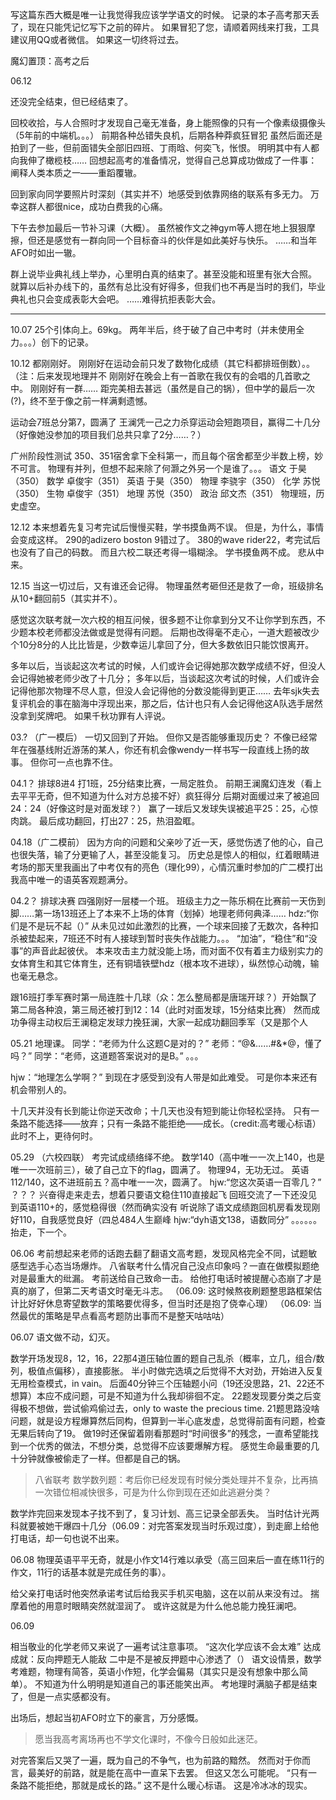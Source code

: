 写这篇东西大概是唯一让我觉得我应该学学语文的时候。
记录的本子高考那天丢了，现在只能凭记忆写下之前的碎片。
如果冒犯了您，请顺着网线来打我，工具建议用QQ或者微信。
如果这一切终将过去。


魔幻置顶：高考之后

06.12

还没完全结束，但已经结束了。

回校收拾，与人合照时才发现自己毫无准备，身上能照像的只有一个像素级摄像头（5年前的中端机。。。）
前期各种怂错失良机，后期各种莽疯狂冒犯
虽然后面还是拍到了一些，但前面错失全部旧四班、丁雨晗、何奕飞，怅恨。
明明其中有人都向我伸了橄榄枝……
回想起高考的准备情况，觉得自己总算成功做成了一件事：阐释人类本质之一——重蹈覆辙。

回到家向同学要照片时深刻（其实并不）地感受到依靠网络的联系有多无力。
万幸这群人都很nice，成功白费我的心痛。

下午去参加最后一节补习课（大概）。
虽然被作文之神gym等人摁在地上狠狠摩擦，但还是感觉有一群向同一个目标奋斗的伙伴是如此美好与快乐。
……和当年AFO时如出一辙。

群上说毕业典礼线上举办，心里明白真的结束了。甚至没能和班里有张大合照。
就算以后补办线下的，虽然有总比没有好得多，但我们也不再是当时的我们，毕业典礼也只会变成表彰大会吧。
……难得抗拒表彰大会。

---

10.07
25个引体向上。69kg。
两年半后，终于破了自己中考时（并未使用全力。。。）创下的记录。

10.12
都刚刚好。
刚刚好在运动会前只发了数物化成绩（其它科都排班倒数）。。（注：后来发现地理并不
刚刚好在晚会上有一首歌在我仅有的会唱的几首歌之中。
刚刚好有一群……
距完美相去甚远（虽然是自己的锅），但中学的最后一次(?)，终不至于像之前一样满剩遗憾。

运动会7班总分第7，圆满了
王澜凭一己之力杀穿运动会短跑项目，赢得二十几分（好像她没参加的项目我们总共只拿了2分……？）

广州阶段性测试 350、351宿舍拿下全科第一，而且每个宿舍都至少半数上榜，妙不可言。
物理有并列，但想不起来除了何灏之外另一个是谁了。。。
语文 于昊（350） 数学 卓俊宇（351） 英语 于昊（350） 物理 李骁宇（350）
化学 苏悦（350） 生物 卓俊宇（351） 地理 苏悦（350） 政治 邱文杰（351）
物理班，历史虚空。

12.12
本来想着先复习考完试后慢慢买鞋，学书摸鱼两不误。
但是，为什么，事情会变成这样。
290的adizero boston 9错过了。
380的wave rider22，考完试后也没有了自己的码数。
而且六校二联还考得一塌糊涂。
学书摸鱼两不成。
悲从中来。

12.15
当这一切过后，又有谁还会记得。
物理虽然考砸但还是救了一命，班级排名从10+翻回前5（其实并不）。

感觉这次联考就一次六校的相互问候，很多题不让你拿到分又不让你学到东西，不少题本校老师都没法做或是觉得有问题。
后期也改得毫不走心，一道大题被改少个10分8分的人比比皆是，少数幸运儿拿回了分，但大多数依旧只能饮恨离开。

多年以后，当谈起这次考试的时候，人们或许会记得她那次数学成绩不好，但没人会记得她被老师少改了十几分；
多年以后，当谈起这次考试的时候，人们或许会记得他那次物理不尽人意，但没人会记得他的分数没能得到更正……
去年sjk失去复评机会的事在脑海中浮现出来，那之后，估计也只有人会记得他这A队选手居然没拿到奖牌吧。
如果千秋功罪有人评说。

03.? （广一模后）
一切又回到了开始。
但你又是否能够重现历史？
不像已经常年在强基线附近游荡的某人，你还有机会像wendy一样书写一段直线上扬的故事。
但你可一点也靠不住。


04.1？ 排球8进4
打1班，25分结束比赛，一局定胜负。
前期王澜魔幻连发（看上去平平无奇，但不知道为什么对方总接不好）疯狂得分
后期对面缓过来了被追回24：24（好像这时是对面发球？）
赢了一球后又发球失误被追平25：25，心惊肉跳。
最后成功翻回，打出27：25，热泪盈眶。


04.18（广二模前）
因为方向的问题和父亲吵了近一天，感觉伤透了他的心，自己也很失落，输了分更输了人，甚至没能复习。
历史总是惊人的相似，红着眼睛进考场的那天里我画出了中考仅有的亮色（理化99），心情沉重时参加的广二模打出我高中唯一的语英客观题满分。

04.2？ 排球决赛
四强刚好一层楼一个班。
班级主力之一陈乐桐在比赛前一天伤到脚……第一场13班还上了本来不上场的体育（划掉）地理老师何典泽……
hdz:“你们是不是玩不起（）”
从未见过如此激烈的比赛，一个球来回接了无数次，各种扣杀被垫起来，7班还不时有人接球到暂时丧失作战能力。。。
“加油”，“稳住”和“没事”的声音此起彼伏。
本来攻击主力就没能上场，而对面不仅有着主力级别实力的女体育生和其它体育生，还有铜墙铁壁hdz（根本攻不进球），纵然惊心动魄，输也毫无悬念。

跟16班打季军赛时第一局连胜十几球（众：怎么整局都是唐瑞开球？）开始飘了
第二局各种浪，第三局还被打到12：14（此时对面发球，15分结束比赛）
然而成功争得主动权后王澜稳定发球力挽狂澜，大家一起成功翻回季军（又是那个人

05.21
地理课。
同学：“老师为什么这题C是对的？”
老师：“@&……#&\*@，懂了吗？”
同学：“老师，这道题答案说对的是B。”
。。。

hjw：“地理怎么学啊？”
到现在才感受到没有人带是如此难受。
可是你本来还有机会带别人的。

十几天并没有长到能让你逆天改命；十几天也没有短到能让你轻松坚持。
只有一条路不能选择——放弃；只有一条路不能拒绝——成长。（credit:高考暖心标语）
此时不上，更待何时。

05.29 （六校四联）
考完试成绩络绎不绝。
数学140（高中唯一一次上140，也是唯一一次班前三），破了自己立下的flag，圆满了。
物理94，无功无过。
英语112/140，这不进班前五？高中唯一一次，圆满了。
hjw:“您这次英语一百零几？”
？？？
兴奋得走来走去，想着只要语文稳住110直接起飞
回班交流了一下还没见到英语110+的，感觉稳得很（然而确实没有
听说除了语文成绩跑回机房看发现刚好110，自我感觉良好（四总484人生巅峰
hjw:“dyh语文138，语数同分”
。。。。。。
抬走，下一个。

06.06
考前想起来老师的话跑去翻了翻语文高考题，发现风格完全不同，试题敏感型选手心态当场爆炸。
八省联考什么情况自己没点印象吗？一直在做模拟题绝对是最重大的纰漏。
考前送给自己致命一击。
给他打电话时被提醒心态崩了才是真的崩了，但第二天考语文时毫无斗志。
（06.09: 这时候熬夜刷题整思路框架估计比好好休息寄望数学的策略要优得多，但当时还是抱了侥幸心理）
（06.09: 当然最优的策略是早点看高考题防出事而不是整天咕咕咕）

06.07
语文做不动，幻灭。

数学开场发现8，12，16，22那4道压轴位置的题自己乱杀（概率，立几，组合/数列，极值点偏移），直接膨胀。
半小时做完选填之后觉得不大对劲，开始进入反复无用检查模式，in vain。
后面40分钟三个压轴题小问（19还没思路，21、22还不想算）本应不成问题，可是不知道为什么我却徘徊不定。
22题发现要分类之后变得极不想做，尝试偷鸡偷过去，only to waste the precious time.
21题思路没啥问题，就是设方程爆算然后同构，但算到一半心底发虚，总觉得前面有问题，检查无果后转向了19。
做19时还保留着刚看那题时“时间很多”的残念，一直希望能找到一个优秀的做法，不想分类，总觉得不应该要爆解方程。
感觉生命最重要的几十分钟就像被偷走了一样。但都是自己的锅。

> 八省联考 数学数列题：考后你已经发现有时候分类处理并不复杂，比再搞一次错位相减快很多，可是为什么你到现在还如此逃避分类？

数学炸完回来发现本子找不到了，复习计划、高三记录全部丢失。
当时估计光两科就要被她干爆四十几分（06.09：对完答案发现当时乐观过度），到走廊上给他打电话，却一句也说不出来。

06.08
物理英语平平无奇，就是小作文14行难以承受（高三回来后一直在练11行的作文，11行的话基本就是完成任务的事）。

给父亲打电话时他突然承诺考试后给我买手机买电脑，这在以前从来没有过。
揣摩着他的用意时眼睛突然就湿润了。
或许这就是为什么他总能力挽狂澜吧。

06.09

相当敬业的化学老师又来说了一遍考试注意事项。
“这次化学应该不会太难”
达成成就：反向押题无人能敌
二中是不是被反押题中心渗透了（）
语文设情景，数学考难题，物理有简答，英语小作短，化学会偏易（其实只是没有想象中那么简单）。
不知道为什么明明是知道自己的事还能笑出声。
考地理时满脑子都是结束了，但是一点实感都没有。

出场后，想起当初AFO时立下的豪言，万分感慨。
>愿当我高考离场再也不学文化课时，不像今日般如此迷茫。

对完答案后又哭了一遍，既为自己的不争气，也为前路的黯然。
然而对于你而言，最美好的前路，就是能在高中一直呆下去罢。
但这又怎么可能呢。
“只有一条路不能拒绝，那就是成长的路。”
这不是什么暖心标语。
这是冷冰冰的现实。
